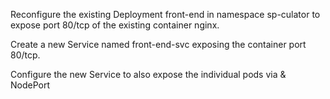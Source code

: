 Reconfigure the existing Deployment front-end in namespace sp-culator to expose port 80/tcp of the existing container nginx.

Create a new Service named front-end-svc exposing the container port 80/tcp.

Configure the new Service to also expose the individual pods via & NodePort